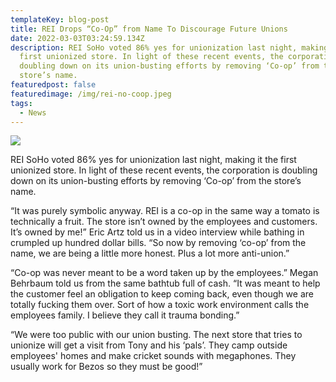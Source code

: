 ```yaml
---
templateKey: blog-post
title: REI Drops “Co-Op” from Name To Discourage Future Unions
date: 2022-03-03T03:24:59.134Z
description: REI SoHo voted 86% yes for unionization last night, making it the
  first unionized store. In light of these recent events, the corporation is
  doubling down on its union-busting efforts by removing ‘Co-op’ from the
  store’s name.
featuredpost: false
featuredimage: /img/rei-no-coop.jpeg
tags:
  - News
---
```

![](/img/rei-no-coop.jpeg)

REI SoHo voted 86% yes for unionization last night, making it the first unionized store. In light of these recent events, the corporation is doubling down on its union-busting efforts by removing ‘Co-op’ from the store’s name.



“It was purely symbolic anyway. REI is a co-op in the same way a tomato is technically a fruit. The store isn’t owned by the employees and customers. It’s owned by me!” Eric Artz told us in a video interview while bathing in crumpled up hundred dollar bills. “So now by removing ‘co-op’ from the name, we are being a little more honest. Plus a lot more anti-union.”



“Co-op was never meant to be a word taken up by the employees.” Megan Behrbaum told us from the same bathtub full of cash. “It was meant to help the customer feel an obligation to keep coming back, even though we are totally fucking them over. Sort of how a toxic work environment calls the employees family. I believe they call it trauma bonding.”



“We were too public with our union busting. The next store that tries to unionize will get a visit from Tony and his ‘pals’. They camp outside employees' homes and make cricket sounds with megaphones. They usually work for Bezos so they must be good!”